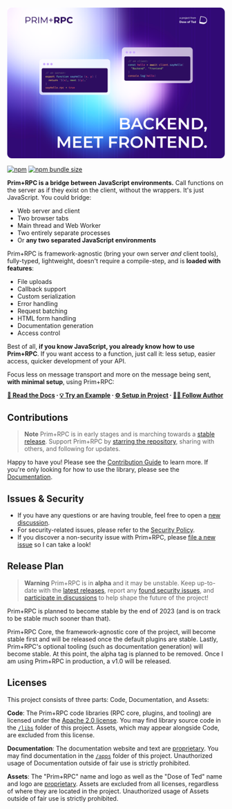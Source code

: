 [![Prim+RPC. Pictured are two very short JavaScript files: a simple function on the server-side and a call to that function on the client-side. Tagline: "Backend, meet Frontend"](./.github/docs-screenshot.png)](https://prim.doseofted.me/)

[![npm](https://img.shields.io/npm/v/@doseofted/prim-rpc)](https://www.npmjs.com/package/@doseofted/prim-rpc)
[![npm bundle size](https://img.shields.io/bundlephobia/minzip/@doseofted/prim-rpc/latest)](https://bundlephobia.com/package/@doseofted/prim-rpc@latest)

**Prim+RPC is a bridge between JavaScript environments.** Call functions on the server as if they exist on the client,
without the wrappers. It's just JavaScript. You could bridge:

- Web server and client
- Two browser tabs
- Main thread and Web Worker
- Two entirely separate processes
- Or **any two separated JavaScript environments**

Prim+RPC is framework-agnostic (bring your own server _and_ client tools), fully-typed, lightweight, doesn't require a
compile-step, and is **loaded with features**:

- File uploads
- Callback support
- Custom serialization
- Error handling
- Request batching
- HTML form handling
- Documentation generation
- Access control

Best of all, **if you know JavaScript, you already know how to use Prim+RPC**. If you want access to a function, just
call it: less setup, easier access, quicker development of your API.

Focus less on message transport and more on the message being sent, **with minimal setup**, using Prim+RPC:

**[📖 Read the Docs](https://prim.doseofted.me/) ∙ [💡 Try an Example](https://prim.doseofted.me/docs/examples) ∙
[⚙️ Setup in Project](https://prim.doseofted.me/docs/setup#installation) ∙ [🧑‍💻 Follow Author](https://doseofted.me/)**

## Contributions

<!-- prettier-ignore-start -->
> **Note**
> Prim+RPC is in early stages and is marching towards a [stable release](#release-plan). Support Prim+RPC by
> [starring the repository](https://github.com/doseofted/prim-rpc), sharing with others, and following for updates.
<!-- prettier-ignore-end -->

Happy to have you! Please see the [Contribution Guide](./CONTRIBUTING.md) to learn more. If you're only looking for how
to use the library, please see the [Documentation](https://prim.doseofted.me/).

## Issues & Security

- If you have any questions or are having trouble, feel free to open a
  [new discussion](https://github.com/doseofted/prim-rpc/discussions).
- For security-related issues, please refer to the [Security Policy](./SECURITY.md).
- If you discover a non-security issue with Prim+RPC, please
  [file a new issue](https://github.com/doseofted/prim-rpc/issues/new) so I can take a look!

## Release Plan

<!-- prettier-ignore-start -->
> **Warning**
> Prim+RPC is in **alpha** and it may be unstable. Keep up-to-date with the
> [latest releases](https://github.com/doseofted/prim-rpc/releases), report any
> [found security issues](https://github.com/doseofted/prim-rpc/security/advisories/new), and
> [participate in discussions](https://github.com/doseofted/prim-rpc/discussions) to help shape the future of the
> project!
<!-- prettier-ignore-end -->

Prim+RPC is planned to become stable by the end of 2023 (and is on track to be stable much sooner than that).

Prim+RPC Core, the framework-agnostic core of the project, will become stable first and will be released once the
default plugins are stable. Lastly, Prim+RPC's optional tooling (such as documentation generation) will become stable.
At this point, the alpha tag is planned to be removed. Once I am using Prim+RPC in production, a v1.0 will be released.

## Licenses

This project consists of three parts: Code, Documentation, and Assets:

**Code**: The Prim+RPC code libraries (RPC core, plugins, and tooling) are licensed under the
[Apache 2.0 license](./LICENSE.txt). You may find library source code in the [`/libs`](./libs/) folder of this project.
Assets, which may appear alongside Code, are excluded from this license.

**Documentation**: The documentation website and text are [proprietary](./LICENSE-DOCS.md). You may find documentation
in the [`/apps`](./apps/) folder of this project. Unauthorized usage of Documentation outside of fair use is strictly
prohibited.

**Assets**: The "Prim+RPC" name and logo as well as the "Dose of Ted" name and logo are
[proprietary](./LICENSE-ASSETS.md). Assets are excluded from all licenses, regardless of where they are located in the
project. Unauthorized usage of Assets outside of fair use is strictly prohibited.
